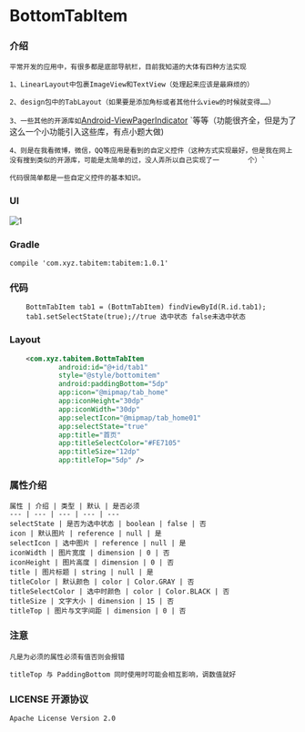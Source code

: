 # BottomTabItem

### 介绍
    平常开发的应用中，有很多都是底部导航栏，目前我知道的大体有四种方法实现

    1、LinearLayout中包裹ImageView和TextView（处理起来应该是最麻烦的）

    2、design包中的TabLayout（如果要是添加角标或者其他什么view的时候就变得……）

   `3、一些其他的开源库如`[Android-ViewPagerIndicator][2] `等等（功能很齐全，但是为了这么一个小功能引入这些库，有点小题大做)

    4、则是在我看微博，微信，QQ等应用是看到的自定义控件（这种方式实现最好，但是我在网上没有搜到类似的开源库，可能是太简单的过，没人弄所以自己实现了一       个）`

    代码很简单都是一些自定义控件的基本知识。
### UI
   ![1](https://github.com/zhangxuyang321/BottomTabItem/blob/master/ui/1.png)

### Gradle
    compile 'com.xyz.tabitem:tabitem:1.0.1'

### 代码
```
    BottmTabItem tab1 = (BottmTabItem) findViewById(R.id.tab1);
    tab1.setSelectState(true);//true 选中状态 false未选中状态

```

### Layout
``` xml
    <com.xyz.tabitem.BottmTabItem
            android:id="@+id/tab1"
            style="@style/bottomitem"
            android:paddingBottom="5dp"
            app:icon="@mipmap/tab_home"
            app:iconHeight="30dp"
            app:iconWidth="30dp"
            app:selectIcon="@mipmap/tab_home01"
            app:selectState="true"
            app:title="首页"
            app:titleSelectColor="#FE7105"
            app:titleSize="12dp"
            app:titleTop="5dp" />
```

### 属性介绍
    属性 | 介绍 | 类型 | 默认 | 是否必须
    --- | --- | --- | --- | ---
    selectState | 是否为选中状态 | boolean | false | 否
    icon | 默认图片 | reference | null | 是
    selectIcon | 选中图片 | reference | null | 是
    iconWidth | 图片宽度 | dimension | 0 | 否 
    iconHeight | 图片高度 | dimension | 0 | 否
    title | 图片标题 | string | null | 是
    titleColor | 默认颜色 | color | Color.GRAY | 否
    titleSelectColor | 选中时颜色 | color | Color.BLACK | 否
    titleSize | 文字大小 | dimension | 15 | 否
    titleTop | 图片与文字间距 | dimension | 0 | 否
    
### 注意
    凡是为必须的属性必须有值否则会报错
    
    titleTop 与 PaddingBottom 同时使用时可能会相互影响，调数值就好


### LICENSE 开源协议

    Apache License Version 2.0
    
    
[2]:https://github.com/JakeWharton/ViewPagerIndicator
